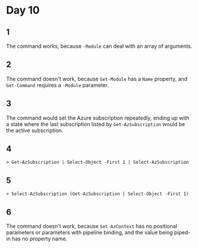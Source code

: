 # Day 10

## 1

The command works, because `-Module` can deal with an array of arguments.

## 2

The command doesn't work, because `Get-Module` has a `Name` property, and `Get-Command` requires a `-Module` parameter.

## 3

The command would set the Azure subscription repeatedly, ending up with a state where the last subscription listed by `Get-AzSubscription` would be the active subscription.

## 4

    > Get-AzSubscription | Select-Object -First 1 | Select-AzSubscription

## 5

    > Select-AzSubscription (Get-AzSubscription | Select-Object -First 1)

## 6

The command doesn't work, because `Set-AzContext` has no positional parameters or parameters with pipeline binding, and the value being piped-in has no property name.